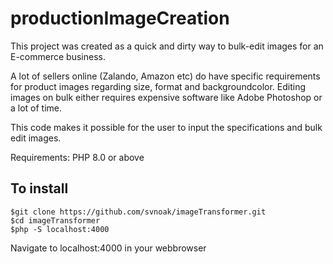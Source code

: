 # productionImageCreation

This project was created as a quick and dirty way to bulk-edit images for an E-commerce business.

A lot of sellers online (Zalando, Amazon etc) do have specific requirements for product images regarding size, format and backgroundcolor.
Editing images on bulk either requires expensive software like Adobe Photoshop or a lot of time.

This code makes it possible for the user to input the specifications and bulk edit images.

Requirements:
PHP 8.0 or above

## To install
```
$git clone https://github.com/svnoak/imageTransformer.git
$cd imageTransformer
$php -S localhost:4000
```
Navigate to localhost:4000 in your webbrowser
